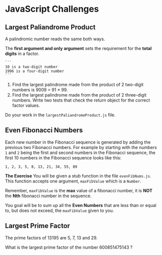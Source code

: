 # JavaScript Challenges

## Largest Paliandrome Product

A palindromic number reads the same both ways.

The **first argument and only argument** sets the requirement for the **total digits** in a factor.
	
	```
    10 is a two-digit number
    1996 is a four-digit number
	```

1. Find the largest palindrome made from the product of 2 two-digit numbers is 9009 = 91 × 99.
1. Find the largest palindrome made from the product of 2 three-digit numbers. Write two tests that check the return object for the correct factor values.

Do your work in the `largestPaliandromeProduct.js` file.


## Even Fibonacci Numbers

Each new number in the Fibonacci sequence is generated by adding the previous two Fibonacci numbers. For example by starting with the numbers `1` and `2` being the first and second numbers in the Fibonacci sequence, the first 10 numbers in the Fibonacci sequence looks like this:

```
1, 2, 3, 5, 8, 13, 21, 34, 55, 89
```

**The Exercise**
You will be given a stub function in the file `evenFibNums.js`. This function accepts one argument, `maxFibValue` which is a `Number`.

Remember, `maxFibValue` is the **max** value of a fibonacci number, it is **NOT** the **Nth** fibonacci number in the sequence.

You goal will be to sum up all the **Even Numbers** that are less than or equal to, but does not exceed, the `maxFibValue` given to you.


## Largest Prime Factor

The prime factors of 13195 are 5, 7, 13 and 29.

What is the largest prime factor of the number 600851475143 ?